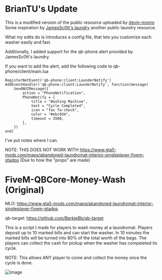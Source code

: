 # BrianTU's Update
This is a modified version of the public resource uploaded by [devin-monro](https://github.com/devin-monro/devyn-laundry)
Some inspiration by [JamesSc0tt's laundry](https://github.com/JamesSc0tt/qb-overlord-laundering) another public laundry resource.

What my edits do is introduces a config file, that lets you customize each washer easily and fast.

Additionally, I added support for the qb-phone alert provided by JamesSc0tt's laundry.

If you want to add the alert, add the following code to qb-phone/client/main.lua
```
RegisterNetEvent('qb-phone:client:LaunderNotify')
AddEventHandler('qb-phone:client:LaunderNotify', function(message)
    SendNUIMessage({
        action = "PhoneNotification",
        PhoneNotify = {
            title = "Washing Machine",
            text = "Cycle Completed",
            icon = "fas fa-check",
            color = "#ebc934",
            timeout = 3500,
        },
    })
end)
```

I've put notes where I can.

NOTE: THIS DOES NOT WORK WITH https://www.gta5-mods.com/maps/abandoned-laundromat-interior-singleplayer-fivem-gtadps (Due to how the "props" are made)

# FiveM-QBCore-Money-Wash (Original)

MLO: https://www.gta5-mods.com/maps/abandoned-laundromat-interior-singleplayer-fivem-gtadps

qb-target: https://github.com/BerkieBb/qb-target

This is a script I made for players to wash money at a laundromat. Players deposit up to 10 marked bills and can start the washer. In 10 minutes the marked bills will be turned into 80% of the total worth of the bags. The players can collect the cash for pickup when the washer has compeleted its cycle.

NOTE: This allows ANY player to come and collect the money once the cycle is done.

![image](https://user-images.githubusercontent.com/7463741/134788660-b9813e9a-4271-49d3-8b00-ac8510949623.png)
